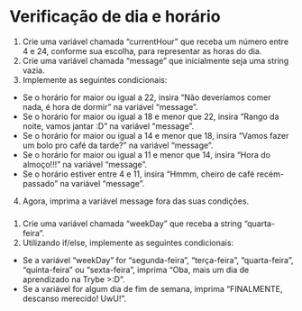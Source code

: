 # Verificação de dia e horário

1. Crie uma variável chamada “currentHour” que receba um número entre 4 e 24, conforme sua escolha, para representar as horas do dia.
2. Crie uma variável chamada “message” que inicialmente seja uma string vazia.
3. Implemente as seguintes condicionais:
* Se o horário for maior ou igual a 22, insira “Não deveríamos comer nada, é hora de dormir” na variável “message”.
* Se o horário for maior ou igual a 18 e menor que 22, insira “Rango da noite, vamos jantar :D” na variável “message”.
* Se o horário for maior ou igual a 14 e menor que 18, insira “Vamos fazer um bolo pro café da tarde?” na variável “message”.
* Se o horário for maior ou igual a 11 e menor que 14, insira “Hora do almoço!!!” na variável “message”.
* Se o horário estiver entre 4 e 11, insira “Hmmm, cheiro de café recém-passado” na variável “message”.
4. Agora, imprima a variável message fora das suas condições.

###

1. Crie uma variável chamada “weekDay” que receba a string “quarta-feira”.
2. Utilizando if/else, implemente as seguintes condicionais:
* Se a variável “weekDay” for “segunda-feira”, “terça-feira”, “quarta-feira”, “quinta-feira” ou “sexta-feira”, imprima “Oba, mais um dia de aprendizado na Trybe >:D”.
* Se a variável for algum dia de fim de semana, imprima “FINALMENTE, descanso merecido! UwU!”.
